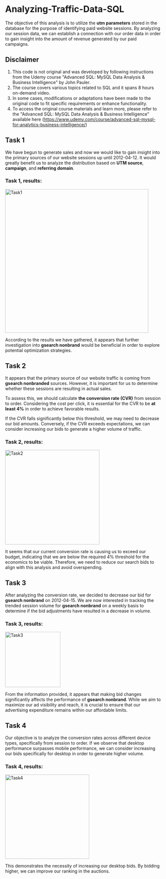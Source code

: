 # Analyzing-Traffic-Data-SQL
The objective of this analysis is to utilize the **utm parameters** stored
in the database for the purpose of identifying paid website sessions.
By analyzing our session data, we can establish a connection with our 
order data in order to gain insight into the amount of revenue generated
by our paid campaigns.

 ## Disclaimer
1. This code is not original and was developed by following instructions from the Udemy course
   "Advanced SQL: MySQL Data Analysis & Business Intelligence" by John Pauler.
2. The course covers various topics related to SQL and it spans 8 hours on-demand video.
3. In some cases, modifications or adaptations have been made to the original code to fit specific requirements or enhance functionality.
4.  To access the original course materials and learn more, please refer to the "Advanced SQL: MySQL Data Analysis & Business Intelligence" available here (https://www.udemy.com/course/advanced-sql-mysql-for-analytics-business-intelligence/)
   
 ## Task 1
 We have begun to generate sales and now we would like to gain insight
 into the primary sources of our website sessions up until 2012-04-12. 
 It would greatly benefit us to analyze the distribution based on **UTM
 source**, **campaign**, and **referring domain**.
 
 ### Task 1, results:
<img width="462" alt="Task1" src="https://github.com/cdanghel/Analyzing-Traffic-Data-SQL/assets/131986570/3d9c27b3-20c5-4126-9e76-a2da188e2ecf">

According to the results we have gathered, it appears that further 
investigation into **gsearch nonbrand** would be beneficial in order
to explore potential optimization strategies.


  ## Task 2
 It appears that the primary source of our website traffic is coming
 from **gsearch nonbranded** sources. However, it is important for us
 to determine whether these sessions are resulting in actual sales.
 
 To assess this, we should calculate **the conversion rate (CVR)** from
 session to order. Considering the cost per click, it is essential
 for the CVR to be **at least 4%** in order to achieve favorable results.
 
 If the CVR falls significantly below this threshold, we may need to
 decrease our bid amounts. Conversely, if the CVR exceeds expectations,
 we can consider increasing our bids to generate a higher volume of 
 traffic.

 ### Task 2, results:
 
<img width="304" alt="Task2" src="https://github.com/cdanghel/Analyzing-Traffic-Data-SQL/assets/131986570/b322e9f2-657b-4d02-9516-e818215805ef">

It seems that our current conversion rate is causing us to exceed our budget, indicating that we are below the required 4% threshold for the economics to be viable. Therefore, we need to reduce our search bids to align with this analysis and avoid overspending.

## Task 3
 After analyzing the conversion rate, we decided to decrease our bid
 for **gsearch nonbrand**  on 2012-04-15. We are now interested in
 tracking the trended session volume for **gsearch nonbrand** on a weekly
 basis to determine if the bid adjustments have resulted in a decrease
 in volume.
 
### Task 3, results:
<img width="178" alt="Task3" src="https://github.com/cdanghel/Analyzing-Traffic-Data-SQL/assets/131986570/a50db7fb-6ef8-4988-9fa2-578a5fc253bd">

From the information provided, it appears that making bid changes 
significantly affects the performance of **gsearch nonbrand**.
While we aim to maximize our ad visibility and reach, it is
crucial to ensure that our advertising expenditure remains
within our affordable limits.

## Task 4
Our objective is to analyze the conversion rates across different device
 types, specifically from session to order. If we observe that desktop 
 performance surpasses mobile performance, we can consider increasing 
 our bids specifically for desktop in order to generate higher volume.
### Task 4, results:

<img width="271" alt="Task4" src="https://github.com/cdanghel/Analyzing-Traffic-Data-SQL/assets/131986570/79971d9b-1d12-4194-bc36-96b703fb34a2">

This demonstrates the necessity of increasing our desktop bids. By bidding 
higher, we can improve our ranking in the auctions.
